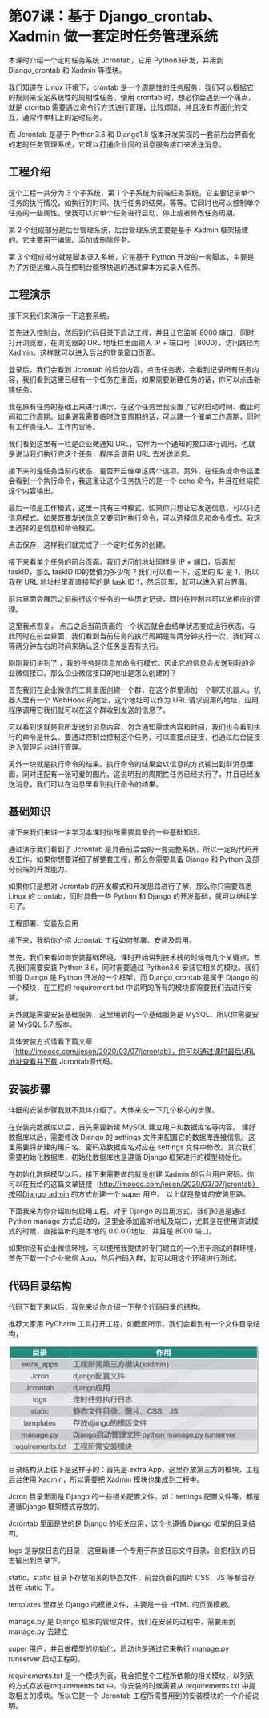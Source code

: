 # 第07课：基于 Django_crontab、Xadmin 做一套定时任务管理系统

本课时介绍一个定时任务系统 Jcrontab，它用 Python3研发，并用到 Django_crontab 和 Xadmin 等模块。



我们知道在 Linux 环境下，crontab 是一个周期性的任务服务，我们可以根据它的规则来设定系统性的周期性任务。使用 crontab 时，想必你会遇到一个痛点，就是 crontab 需要通过命令行方式进行管理，比较烦琐，并且没有界面化的交互，通常作单机上的定时任务。



而 Jcrontab 是基于 Python3.6 和 Django1.8 版本开发实现的一套前后台界面化的定时任务管理系统，它可以打通企业间的消息服务接口来发送消息。

## 工程介绍

这个工程一共分为 3 个子系统，第 1 个子系统为前端任务系统，它主要记录单个任务的执行情况，如执行的时间、执行任务的结果，等等。它同时也可以控制单个任务的一些属性，使我可以对单个任务进行启动、停止或者修改任务周期。



第 2 个组成部分是后台管理系统，后台管理系统主要是基于 Xadmin 框架搭建的。它主要用于编辑、添加或删除任务。



第 3 个组成部分就是脚本录入系统，它是基于 Python 开发的一套脚本，主要是为了方便运维人员在控制台能够快速的通过脚本方式录入任务。

## 工程演示

接下来我们来演示一下这套系统。



首先进入控制台，然后到代码目录下启动工程，并且让它监听 8000 端口，同时打开浏览器，在浏览器的 URL 地址栏里面输入 IP + 端口号（8000），访问路径为 Xadmin。这样就可以进入后台的登录窗口页面。



登录后，我们会看到 Jcrontab 的后台内容，点击任务表，会看到记录所有任务内容，我们看到这里已经有一个任务在里面，如果需要新建任务的话，你可以点击新建任务。



我在原有任务的基础上来进行演示。在这个任务里我设置了它的启动时间、截止时间和工作周期。如果说我需要临时改变周期的话，可以建一个催单工作周期，同时有工作责任人、工作内容等。



我们看到这里有一栏是企业微通知 URL，它作为一个通知的接口进行调用，也就是说当我们执行完这个任务，程序会调用 URL 去发送消息。



接下来的是任务当前的状态、是否开启催单这两个选项。另外，在任务或命令这里会看到一个执行命令，我这里让这个任务执行的是一个 echo 命令，并且在终端把这个内容输出。



最后一项是工作模式，这里一共有三种模式，如果你只想让它发送信息，可以只选信息模式。如果既要发送信息又要同时执行命令，可以选择信息和命令模式。我这里选择的是信息和命令模式。



点击保存，这样我们就完成了一个定时任务的创建。



接下来看单个任务的前台页面。我们访问的地址同样是 IP + 端口，后面加 taskID，那么 taskID ID的数值为多少呢？我们可以看一下，这里的 ID 是 1，所以我在 URL 地址栏里面直接写的是 task ID 1，然后回车，就可以进入前台界面。



前台界面会展示之前执行这个任务的一些历史记录，同时在控制台可以做相应的管理。



这里我点恢复， 点击之后当前页面的一个状态就会由结单状态变成运行状态。与此同时在前台界面，我们看到当前任务的执行周期是每两分钟执行一次，我们可以等两分钟左右的时间来确认这个任务是否有执行。



刚刚我们讲到了 ，我的任务是信息加命令行模式。因此它的信息会发送到我的企业微信接口。那么企业微信接口的地址是怎么创建的？



首先我们在企业微信的工具里面创建一个群，在这个群里添加一个聊天机器人，机器人里有一个 WebHook 的地址，这个地址可以作为 URL 请求调用的地址，应用程序调用它我们就可以在这个群收到发送的信息了。



可以看到这就是我所发送的消息内容，包含通知需求内容和时间，我们也会看到执行的命令是什么。要通过控制台控制这个任务，可以直接点链接，也通过后台链接进入管理后台进行管理。



另外一块就是执行命令的结果。执行命令的结果会以信息的方式输出到群消息里面，同时还配有一张可爱的图片。这说明我的周期性任务已经执行了，并且已经发送消息，我们可以在消息里看到执行命令的结果。

## 基础知识

接下来我们来讲一讲学习本课时你所需要具备的一些基础知识。



通过演示我们看到了 Jcrontab 是具备前后台的一套完整系统，所以一定的代码开发工作。如果你想要详细了解整套工程，那么你需要具备 Django 和 Python 及部分前端的开发能力。



如果你只是想对 Jcrontab 的开发模式和开发思路进行了解，那么你只需要熟悉 Linux 的 crontab，同时具备一些 Python 和 Django 的开发基础，就可以继续学习了。

工程部署、安装及启用

接下来，我给你介绍 Jcrontab 工程如何部署、安装及启用。



首先，我们来看如何安装基础环境，课时开始讲到技术栈的时候有几个关键点，首先我们需要安装 Python 3.6，同时需要通过 Python3.6 安装它相关的模块。我们知道 Django 是 Python 开发的一个框架，而 Django_crontab 是属于 Django 的一个模块，在工程的 requirement.txt 中说明的所有的模块都需要我们去进行安装。



另外就是需要安装基础服务，这里用到的一个基础服务是 MySQL，所以你需要安装 MySQL 5.7 版本。



具体安装方式请看下篇文章（http://imoocc.com/jeson/2020/03/07/jcrontab），你可以通过课时最后URL地址查看并下载 Jcrontab源代码。

## 安装步骤

详细的安装步骤我就不具体介绍了，大体来说一下几个核心的步骤。



在安装完数据库以后，首先需要新建 MySQL 建立用户和数据库名等内容。 建好数据库以后，需要修改 Django 的 settings 文件来配置它的数据库连接信息。这里需要将新建的用户名、密码及数据库名对应在 settings 文件中修改。其次我们需要初始化数据库，初始化数据库也是遵循 Django 框架进行的模型初始化。



在初始化数据模型以后，接下来需要做的就是创建 Xadmin 的后台用户密码。你可以在我给的这篇文章链接（http://imoocc.com/jeson/2020/03/07/jcrontab）按照Django_admin 的方式创建一个 super 用户。 以上就是整体的安装思路。



下面我来为你介绍如何启用工程。对于 Django 的启用方式，我们知道是通过 Python manage 方式启动的，这里会添加监听地址及端口，尤其是在使用调试模式的时候，直接监听的是本地的 0.0.0.0地址，并且是 8000 端口。



如果你没有企业微信环境，可以使用我提供的专门建立的一个用于测试的群环境，首先下载一个企业微信 App，然后扫码入群，就可以用这个环境进行测试。

## 代码目录结构

代码下载下来以后，我先来给你介绍一下整个代码目录的结构。



推荐大家用 PyCharm 工具打开工程，如截图所示，我们会看到有一个文件目录结构，

![](/static/image/Cgq2xl5nIHuANsKGAAPpqjib5LM425.png)

目录结构从上往下是这样子的：首先是 extra App，这里存放第三方的模块，工程后台使用 Xadmin，所以需要把 Xadmin 模块也集成到工程中。



Jcron 目录里面是 Django 的一些相关配置文件，如：settings 配置文件等，都是遵循Django 框架模式存放的。



Jcrontab 里面是放的是 Django 的相关应用，这个也遵循 Django 框架的目录结构。



logs 是存放日志的目录，这里新建一个专用于存放日志文件目录，会把相关的日志输出到目录下。



static，static 目录下存放相关的静态文件，前台页面的图片 CSS、JS 等都会存放在 static 下。



templates 里存放 Django 的模板文件，主要是一些 HTML 的页面模板。



manage.py 是 Django 框架的管理文件，我们在安装的过程中，需要用到 manage.py 去建立



super 用户，并且做模型的初始化，启动也是通过它来执行 manage.py runserver 启动工程的。



requirements.txt 是一个模块列表，我会把整个工程所依赖的相关模块，以列表的方式存放在requirements.txt 中。你安装的时候需要从 requirements.txt 中提取相关的模块。所以它是一个 Jcrontab 工程所需要用到的安装模块的一个介绍说明。